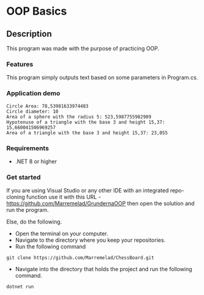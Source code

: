 # OOP Basics

## Description
This program was made with the purpose of practicing OOP.

### Features
This program simply outputs text based on some parameters in Program.cs.

### Application demo
```console
Circle Area: 78,53981633974483
Circle diameter: 10
Area of a sphere with the radius 5: 523,5987755982989
Hypotenuse of a triangle with the base 3 and height 15,37: 15,660041506969257
Area of a triangle with the base 3 and height 15,37: 23,055
```

### Requirements
* .NET 8 or higher

### Get started
If you are using Visual Studio or any other IDE with an integrated repo-cloning function use it with this URL - https://github.com/Marremelad/GrundernaOOP 
then open the solution and run the program.

Else, do the following.
* Open the terminal on your computer.
* Navigate to the directory where you keep your repositories.
* Run the following command
```console
git clone https://github.com/Marremelad/ChessBoard.git        
```
* Navigate into the directory that holds the project and run the following command.
```console
dotnet run
```
